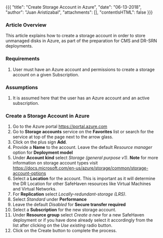 {{{
  "title": "Create Storage Account in Azure",
  "date": "06-13-2018",
  "author": "Juan Aristizabal",
  "attachments": [],
  "contentIsHTML": false
}}}

### Article Overview
This article explains how to create a storage account in order to store unmanaged disks in Azure, as part of the preparation for CMS and DR-SRN deployments. 

### Requirements
1. User must have an Azure account and permissions to create a storage account on a given Subscription.

### Assumptions
1. It is assumed here that the user has an Azure account and an active subscription. 

### Create a Storage Account in Azure
1. Go to the Azure portal https://portal.azure.com 
2. Go to **Storage accounts** service on the **Favorites** list or search for the service at top of the page next to the arrow glass.
3. Click on  the plus sign **Add**.
4. Provide a **Name** to the account. Leave the default _Resource manager_ option for **Deployment model**
5. Under **Account kind** select _Storage (general purpose v1)_. **Note** for more information on storage account types visit  https://docs.microsoft.com/en-us/azure/storage/common/storage-account-options 
6. Select a **Location** for the account. This is important as it will determine the DR Location for other SafeHaven resources like Virtual Machines and Virtual Networks.
7. For **Replication** select _Locally-redundant-storage (LRS)_.
8. Select _Standard_ under **Performance**
9. Leave the default _Disabled_ for **Secure transfer required**
10. Select a **Subscription** for the new storage account.
11. Under **Resource group** select _Create a new_ for  a new SafeHaven deployment or if you have done already select it accordingly from the list after clicking on the _Use existing_ radio button.
12. Click on the Create button to complete the process.
